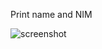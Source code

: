 Print name and NIM

![screenshot](https://raw.githubusercontent.com/actiangent/bahasa-pemrograman/main/quiz-pertemuan-3/images/Screenshot%2022-10-03%200149.jpg)